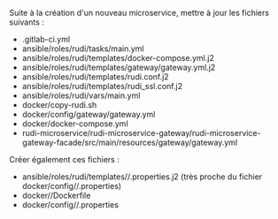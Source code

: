 Suite à la création d'un nouveau microservice, mettre à jour les fichiers suivants :

- .gitlab-ci.yml
- ansible/roles/rudi/tasks/main.yml
- ansible/roles/rudi/templates/docker-compose.yml.j2
- ansible/roles/rudi/templates/gateway/gateway.yml.j2
- ansible/roles/rudi/templates/rudi.conf.j2
- ansible/roles/rudi/templates/rudi_ssl.conf.j2
- ansible/roles/rudi/vars/main.yml
- docker/copy-rudi.sh
- docker/config/gateway/gateway.yml
- docker/docker-compose.yml
- rudi-microservice/rudi-microservice-gateway/rudi-microservice-gateway-facade/src/main/resources/gateway/gateway.yml

Créer également ces fichiers :

- ansible/roles/rudi/templates/<microservice>/<microservice>.properties.j2 (très proche du fichier
  docker/config/<microservice>/<microservice>.properties)
- docker/<microservice>/Dockerfile
- docker/config/<microservice>/<microservice>.properties
